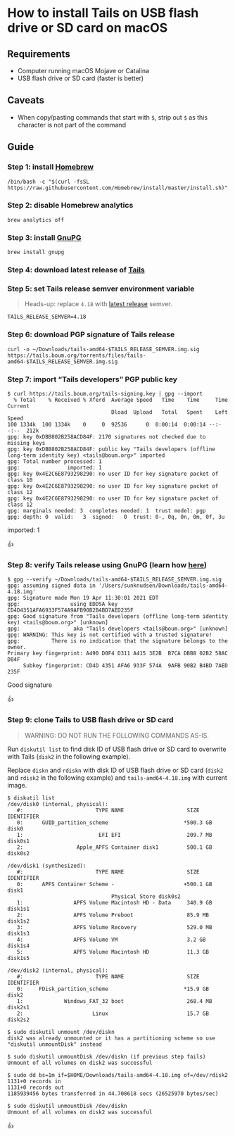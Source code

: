 <!--
Title: How to install Tails on USB flash drive or SD card on macOS
Description: Learn how to install Tails on USB flash drive or SD card on macOS.
Author: Sun Knudsen <https://github.com/sunknudsen>
Contributors: Sun Knudsen <https://github.com/sunknudsen>
Reviewers:
Publication date: 2021-05-05T14:49:08.692Z
Listed: true
-->

# How to install Tails on USB flash drive or SD card on macOS

## Requirements

- Computer running macOS Mojave or Catalina
- USB flash drive or SD card (faster is better)

## Caveats

- When copy/pasting commands that start with `$`, strip out `$` as this character is not part of the command

## Guide

### Step 1: install [Homebrew](https://brew.sh/)

```shell
/bin/bash -c "$(curl -fsSL https://raw.githubusercontent.com/Homebrew/install/master/install.sh)"
```

### Step 2: disable Homebrew analytics

```shell
brew analytics off
```

### Step 3: install [GnuPG](https://gnupg.org/)

```shell
brew install gnupg
```

### Step 4: download latest release of [Tails](https://tails.boum.org/install/download/index.en.html)

### Step 5: set Tails release semver environment variable

> Heads-up: replace `4.18` with [latest release](https://tails.boum.org/install/download/index.en.html) semver.

```shell
TAILS_RELEASE_SEMVER=4.18
```

### Step 6: download PGP signature of Tails release

```shell
curl -o ~/Downloads/tails-amd64-$TAILS_RELEASE_SEMVER.img.sig https://tails.boum.org/torrents/files/tails-amd64-$TAILS_RELEASE_SEMVER.img.sig
```

### Step 7: import “Tails developers” PGP public key

```console
$ curl https://tails.boum.org/tails-signing.key | gpg --import
  % Total    % Received % Xferd  Average Speed   Time    Time     Time  Current
                                 Dload  Upload   Total   Spent    Left  Speed
100 1334k  100 1334k    0     0  92536      0  0:00:14  0:00:14 --:--:--  212k
gpg: key 0xDBB802B258ACD84F: 2170 signatures not checked due to missing keys
gpg: key 0xDBB802B258ACD84F: public key "Tails developers (offline long-term identity key) <tails@boum.org>" imported
gpg: Total number processed: 1
gpg:               imported: 1
gpg: key 0x4E2C6E8793298290: no user ID for key signature packet of class 10
gpg: key 0x4E2C6E8793298290: no user ID for key signature packet of class 12
gpg: key 0x4E2C6E8793298290: no user ID for key signature packet of class 12
gpg: marginals needed: 3  completes needed: 1  trust model: pgp
gpg: depth: 0  valid:   3  signed:   0  trust: 0-, 0q, 0n, 0m, 0f, 3u
```

imported: 1

👍

### Step 8: verify Tails release using GnuPG (learn how [here](../how-to-verify-pgp-digital-signatures-using-gnupg-on-macos))

```console
$ gpg --verify ~/Downloads/tails-amd64-$TAILS_RELEASE_SEMVER.img.sig
gpg: assuming signed data in '/Users/sunknudsen/Downloads/tails-amd64-4.18.img'
gpg: Signature made Mon 19 Apr 11:30:01 2021 EDT
gpg:                using EDDSA key CD4D4351AFA6933F574A9AFB90B2B4BD7AED235F
gpg: Good signature from "Tails developers (offline long-term identity key) <tails@boum.org>" [unknown]
gpg:                 aka "Tails developers <tails@boum.org>" [unknown]
gpg: WARNING: This key is not certified with a trusted signature!
gpg:          There is no indication that the signature belongs to the owner.
Primary key fingerprint: A490 D0F4 D311 A415 3E2B  B7CA DBB8 02B2 58AC D84F
     Subkey fingerprint: CD4D 4351 AFA6 933F 574A  9AFB 90B2 B4BD 7AED 235F
```

Good signature

👍

### Step 9: clone Tails to USB flash drive or SD card

> WARNING: DO NOT RUN THE FOLLOWING COMMANDS AS-IS.

Run `diskutil list` to find disk ID of USB flash drive or SD card to overwrite with Tails (`disk2` in the following example).

Replace `diskn` and `rdiskn` with disk ID of USB flash drive or SD card (`disk2` and `rdisk2` in the following example) and `tails-amd64-4.18.img` with current image.

```console
$ diskutil list
/dev/disk0 (internal, physical):
   #:                       TYPE NAME                    SIZE       IDENTIFIER
   0:      GUID_partition_scheme                        *500.3 GB   disk0
   1:                        EFI EFI                     209.7 MB   disk0s1
   2:                 Apple_APFS Container disk1         500.1 GB   disk0s2

/dev/disk1 (synthesized):
   #:                       TYPE NAME                    SIZE       IDENTIFIER
   0:      APFS Container Scheme -                      +500.1 GB   disk1
                                 Physical Store disk0s2
   1:                APFS Volume Macintosh HD - Data     340.9 GB   disk1s1
   2:                APFS Volume Preboot                 85.9 MB    disk1s2
   3:                APFS Volume Recovery                529.0 MB   disk1s3
   4:                APFS Volume VM                      3.2 GB     disk1s4
   5:                APFS Volume Macintosh HD            11.3 GB    disk1s5

/dev/disk2 (internal, physical):
   #:                       TYPE NAME                    SIZE       IDENTIFIER
   0:     FDisk_partition_scheme                        *15.9 GB    disk2
   1:             Windows_FAT_32 boot                    268.4 MB   disk2s1
   2:                      Linux                         15.7 GB    disk2s2

$ sudo diskutil unmount /dev/diskn
disk2 was already unmounted or it has a partitioning scheme so use "diskutil unmountDisk" instead

$ sudo diskutil unmountDisk /dev/diskn (if previous step fails)
Unmount of all volumes on disk2 was successful

$ sudo dd bs=1m if=$HOME/Downloads/tails-amd64-4.18.img of=/dev/rdisk2
1131+0 records in
1131+0 records out
1185939456 bytes transferred in 44.708618 secs (26525970 bytes/sec)

$ sudo diskutil unmountDisk /dev/diskn
Unmount of all volumes on disk2 was successful
```

👍
